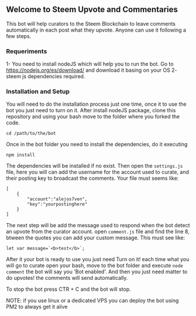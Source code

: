 ## Welcome to Steem Upvote and Commentaries

This bot will help curators to the Steem Blockchain to leave comments automatically in each post what they upvote. Anyone can use it following a few steps.

### Requeriments

1- You need to install nodeJS which will help you to run the bot. Go to https://nodejs.org/es/download/ and download it basing on your OS
2- steem js dependencies required.

### Installation and Setup

You will need to do the installation process just one time, once it to use the bot you just need to turn on it. After install nodeJS package, clone this repository and using your bash move to the folder where you forked the code.

```cd /path/to/the/bot```

Once in the bot folder you need to install the dependencies, do it executing

```npm install```

The dependencies will be installed if no exist. Then open the ```settings.js``` file, here you will can add the username for the account used to curate, and their posting key to broadcast the comments. Your file must seems like:

```
[
    {
        "account":"alejos7ven",
        "key":"yourpostinghere"
    }
]
```

The next step will be add the message used to respond when the bot detect an upvote from the curator account. open ```comment.js``` file and find the line 8, btween the quotes you can add your custom message. This must see like:

```let var message=`<b>test</b>`;```

After it your bot is ready to use you just need Turn on it! each time what you will go to curate open your bash, move to the bot folder and execute ```node comment``` the bot will say you 'Bot enabled'. And then you just need matter to do upvotes! the comments will send automatically.

To stop the bot press CTR + C and the bot will stop.

NOTE: if you use linux or a dedicated VPS you can deploy the bot using PM2 to always get it alive
